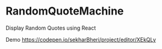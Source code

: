 # RandomQuoteMachine
Display Random Quotes using React

Demo https://codepen.io/sekharBheri/project/editor/XEkQLy
